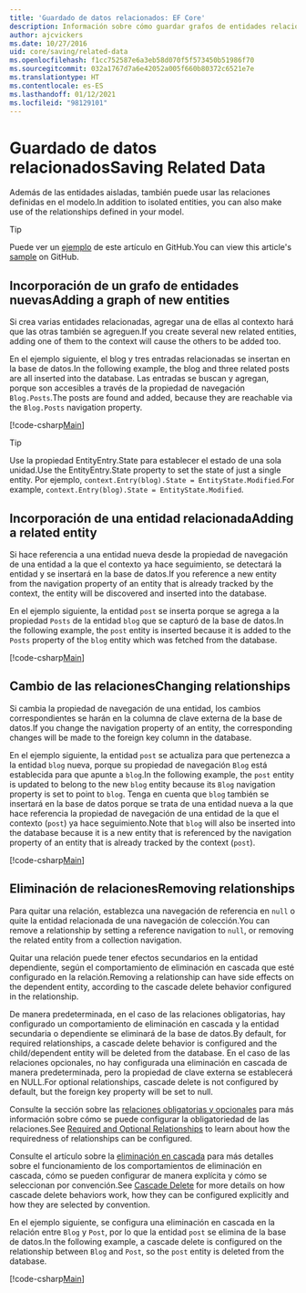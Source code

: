 ```yaml
---
title: 'Guardado de datos relacionados: EF Core'
description: Información sobre cómo guardar grafos de entidades relacionadas y administrar relaciones en Entity Framework Core
author: ajcvickers
ms.date: 10/27/2016
uid: core/saving/related-data
ms.openlocfilehash: f1cc752587e6a3eb58d070f5f573450b51986f70
ms.sourcegitcommit: 032a1767d7a6e42052a005f660b80372c6521e7e
ms.translationtype: HT
ms.contentlocale: es-ES
ms.lasthandoff: 01/12/2021
ms.locfileid: "98129101"
---
```

# <a name="saving-related-data"></a><span data-ttu-id="f2023-103">Guardado de datos relacionados</span><span class="sxs-lookup"><span data-stu-id="f2023-103">Saving Related Data</span></span>

<span data-ttu-id="f2023-104">Además de las entidades aisladas, también puede usar las relaciones definidas en el modelo.</span><span class="sxs-lookup"><span data-stu-id="f2023-104">In addition to isolated entities, you can also make use of the relationships defined in your model.</span></span>

> [!TIP]
> <span data-ttu-id="f2023-105">Puede ver un [ejemplo](https://github.com/dotnet/EntityFramework.Docs/tree/master/samples/core/Saving/RelatedData/) de este artículo en GitHub.</span><span class="sxs-lookup"><span data-stu-id="f2023-105">You can view this article's [sample](https://github.com/dotnet/EntityFramework.Docs/tree/master/samples/core/Saving/RelatedData/) on GitHub.</span></span>

## <a name="adding-a-graph-of-new-entities"></a><span data-ttu-id="f2023-106">Incorporación de un grafo de entidades nuevas</span><span class="sxs-lookup"><span data-stu-id="f2023-106">Adding a graph of new entities</span></span>

<span data-ttu-id="f2023-107">Si crea varias entidades relacionadas, agregar una de ellas al contexto hará que las otras también se agreguen.</span><span class="sxs-lookup"><span data-stu-id="f2023-107">If you create several new related entities, adding one of them to the context will cause the others to be added too.</span></span>

<span data-ttu-id="f2023-108">En el ejemplo siguiente, el blog y tres entradas relacionadas se insertan en la base de datos.</span><span class="sxs-lookup"><span data-stu-id="f2023-108">In the following example, the blog and three related posts are all inserted into the database.</span></span> <span data-ttu-id="f2023-109">Las entradas se buscan y agregan, porque son accesibles a través de la propiedad de navegación `Blog.Posts`.</span><span class="sxs-lookup"><span data-stu-id="f2023-109">The posts are found and added, because they are reachable via the `Blog.Posts` navigation property.</span></span>

[!code-csharp[Main](../../../samples/core/Saving/RelatedData/Sample.cs#AddingGraphOfEntities)]

> [!TIP]
> <span data-ttu-id="f2023-110">Use la propiedad EntityEntry.State para establecer el estado de una sola unidad.</span><span class="sxs-lookup"><span data-stu-id="f2023-110">Use the EntityEntry.State property to set the state of just a single entity.</span></span> <span data-ttu-id="f2023-111">Por ejemplo, `context.Entry(blog).State = EntityState.Modified`.</span><span class="sxs-lookup"><span data-stu-id="f2023-111">For example, `context.Entry(blog).State = EntityState.Modified`.</span></span>

## <a name="adding-a-related-entity"></a><span data-ttu-id="f2023-112">Incorporación de una entidad relacionada</span><span class="sxs-lookup"><span data-stu-id="f2023-112">Adding a related entity</span></span>

<span data-ttu-id="f2023-113">Si hace referencia a una entidad nueva desde la propiedad de navegación de una entidad a la que el contexto ya hace seguimiento, se detectará la entidad y se insertará en la base de datos.</span><span class="sxs-lookup"><span data-stu-id="f2023-113">If you reference a new entity from the navigation property of an entity that is already tracked by the context, the entity will be discovered and inserted into the database.</span></span>

<span data-ttu-id="f2023-114">En el ejemplo siguiente, la entidad `post` se inserta porque se agrega a la propiedad `Posts` de la entidad `blog` que se capturó de la base de datos.</span><span class="sxs-lookup"><span data-stu-id="f2023-114">In the following example, the `post` entity is inserted because it is added to the `Posts` property of the `blog` entity which was fetched from the database.</span></span>

[!code-csharp[Main](../../../samples/core/Saving/RelatedData/Sample.cs#AddingRelatedEntity)]

## <a name="changing-relationships"></a><span data-ttu-id="f2023-115">Cambio de las relaciones</span><span class="sxs-lookup"><span data-stu-id="f2023-115">Changing relationships</span></span>

<span data-ttu-id="f2023-116">Si cambia la propiedad de navegación de una entidad, los cambios correspondientes se harán en la columna de clave externa de la base de datos.</span><span class="sxs-lookup"><span data-stu-id="f2023-116">If you change the navigation property of an entity, the corresponding changes will be made to the foreign key column in the database.</span></span>

<span data-ttu-id="f2023-117">En el ejemplo siguiente, la entidad `post` se actualiza para que pertenezca a la entidad `blog` nueva, porque su propiedad de navegación `Blog` está establecida para que apunte a `blog`.</span><span class="sxs-lookup"><span data-stu-id="f2023-117">In the following example, the `post` entity is updated to belong to the new `blog` entity because its `Blog` navigation property is set to point to `blog`.</span></span> <span data-ttu-id="f2023-118">Tenga en cuenta que `blog` también se insertará en la base de datos porque se trata de una entidad nueva a la que hace referencia la propiedad de navegación de una entidad de la que el contexto (`post`) ya hace seguimiento.</span><span class="sxs-lookup"><span data-stu-id="f2023-118">Note that `blog` will also be inserted into the database because it is a new entity that is referenced by the navigation property of an entity that is already tracked by the context (`post`).</span></span>

[!code-csharp[Main](../../../samples/core/Saving/RelatedData/Sample.cs#ChangingRelationships)]

## <a name="removing-relationships"></a><span data-ttu-id="f2023-119">Eliminación de relaciones</span><span class="sxs-lookup"><span data-stu-id="f2023-119">Removing relationships</span></span>

<span data-ttu-id="f2023-120">Para quitar una relación, establezca una navegación de referencia en `null` o quite la entidad relacionada de una navegación de colección.</span><span class="sxs-lookup"><span data-stu-id="f2023-120">You can remove a relationship by setting a reference navigation to `null`, or removing the related entity from a collection navigation.</span></span>

<span data-ttu-id="f2023-121">Quitar una relación puede tener efectos secundarios en la entidad dependiente, según el comportamiento de eliminación en cascada que esté configurado en la relación.</span><span class="sxs-lookup"><span data-stu-id="f2023-121">Removing a relationship can have side effects on the dependent entity, according to the cascade delete behavior configured in the relationship.</span></span>

<span data-ttu-id="f2023-122">De manera predeterminada, en el caso de las relaciones obligatorias, hay configurado un comportamiento de eliminación en cascada y la entidad secundaria o dependiente se eliminará de la base de datos.</span><span class="sxs-lookup"><span data-stu-id="f2023-122">By default, for required relationships, a cascade delete behavior is configured and the child/dependent entity will be deleted from the database.</span></span> <span data-ttu-id="f2023-123">En el caso de las relaciones opcionales, no hay configurada una eliminación en cascada de manera predeterminada, pero la propiedad de clave externa se establecerá en NULL.</span><span class="sxs-lookup"><span data-stu-id="f2023-123">For optional relationships, cascade delete is not configured by default, but the foreign key property will be set to null.</span></span>

<span data-ttu-id="f2023-124">Consulte la sección sobre las [relaciones obligatorias y opcionales](xref:core/modeling/relationships#required-and-optional-relationships) para más información sobre cómo se puede configurar la obligatoriedad de las relaciones.</span><span class="sxs-lookup"><span data-stu-id="f2023-124">See [Required and Optional Relationships](xref:core/modeling/relationships#required-and-optional-relationships) to learn about how the requiredness of relationships can be configured.</span></span>

<span data-ttu-id="f2023-125">Consulte el artículo sobre la [eliminación en cascada](xref:core/saving/cascade-delete) para más detalles sobre el funcionamiento de los comportamientos de eliminación en cascada, cómo se pueden configurar de manera explícita y cómo se seleccionan por convención.</span><span class="sxs-lookup"><span data-stu-id="f2023-125">See [Cascade Delete](xref:core/saving/cascade-delete) for more details on how cascade delete behaviors work, how they can be configured explicitly and  how they are selected by convention.</span></span>

<span data-ttu-id="f2023-126">En el ejemplo siguiente, se configura una eliminación en cascada en la relación entre `Blog` y `Post`, por lo que la entidad `post` se elimina de la base de datos.</span><span class="sxs-lookup"><span data-stu-id="f2023-126">In the following example, a cascade delete is configured on the relationship between `Blog` and `Post`, so the `post` entity is deleted from the database.</span></span>

[!code-csharp[Main](../../../samples/core/Saving/RelatedData/Sample.cs#RemovingRelationships)]
